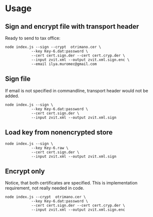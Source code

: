 # Usage

## Sign and encrypt file with transport header

Ready to send to tax office:

    node index.js --sign --crypt  otrimano.cer \
                --key Key-6.dat:password \
                --cert cert.sign.der --cert cert.cryp.der \
                --input zvit.xml --output zvit.xml.sign.enc \
                --email ilya.muromec@gmail.com


## Sign file

If email is not specified in commandline, transport header would not be added.

    node index.js --sign \
                --key Key-6.dat:password \
                --cert cert.sign.der \
                --input zvit.xml --output zvit.xml.sign

## Load key from nonencrypted store

    node index.js --sign \
                --key Key-6.raw \
                --cert cert.sign.der \
                --input zvit.xml --output zvit.xml.sign

## Encrypt only

Notice, that both certificates are specified. This is implementation requirement, not really needed in code.

    node index.js --crypt  otrimano.cer \
                --key Key-6.dat:password \
                --cert cert.sign.der --cert cert.cryp.der \
                --input zvit.xml --output zvit.xml.sign.enc
